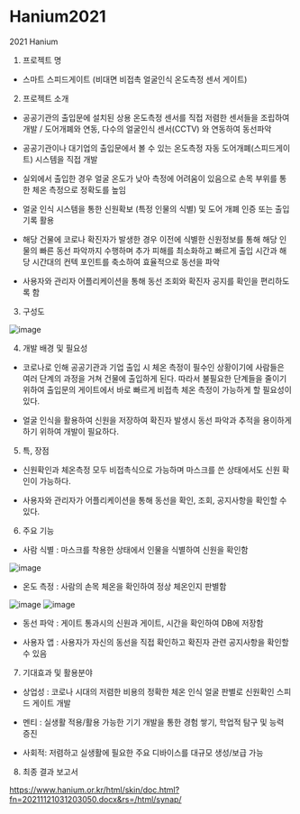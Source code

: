 # Hanium2021
2021 Hanium

1. 프로젝트 명
- 스마트 스피드게이트 (비대면 비접촉 얼굴인식 온도측정 센서 게이트)


2. 프로젝트 소개
- 공공기관의 출입문에 설치된 상용 온도측정 센서를 직접 저렴한 센서들을 조립하여 개발 / 도어개폐와 연동, 다수의 얼굴인식 센서(CCTV) 와 연동하여 동선파악

- 공공기관이나 대기업의 출입문에서 볼 수 있는 온도측정 자동 도어개폐(스피드게이트) 시스템을 직접 개발

- 실외에서 출입한 경우 얼굴 온도가 낮아 측정에 어려움이 있음으로 손목 부위를 통한 체온 측정으로 정확도를 높임

- 얼굴 인식 시스템을 통한 신원확보 (특정 인물의 식별) 및 도어 개폐 인증 또는 출입 기록 활용

- 해당 건물에 코로나 확진자가 발생한 경우 이전에 식별한 신원정보를 통해 해당 인물의 빠른 동선 파악까지 수행하며 추가 피해를 최소화하고 빠르게 출입 시간과 해당 시간대의 컨텍 포인트를 축소하여 효율적으로 동선을 파악

- 사용자와 관리자 어플리케이션을 통해 동선 조회와 확진자 공지를 확인을 편리하도록 함


3. 구성도

![image](https://user-images.githubusercontent.com/67986703/178646664-eacd4518-b9c3-43d2-bc35-b0a8177ff3a6.png)



4. 개발 배경 및 필요성
- 코로나로 인해 공공기관과 기업 출입 시 체온 측정이 필수인 상황이기에 사람들은 여러 단계의 과정을 거쳐 건물에 출입하게 된다. 따라서 불필요한 단계들을 줄이기 위하여 출입문의 게이트에서 바로 빠르게 비접촉 체온 측정이 가능하게 할 필요성이 있다.

- 얼굴 인식을 활용하여 신원을 저장하여 확진자 발생시 동선 파악과 추적을 용이하게 하기 위하여 개발이 필요하다.


5. 특, 장점
- 신원확인과 체온측정 모두 비접촉식으로 가능하며 마스크를 쓴 상태에서도 신원 확인이 가능하다.

- 사용자와 관리자가 어플리케이션을 통해 동선을 확인, 조회, 공지사항을 확인할 수 있다.


6. 주요 기능
- 사람 식별 : 마스크를 착용한 상태에서 인물을 식별하여 신원을 확인함

![image](https://user-images.githubusercontent.com/67986703/178646784-d5bba7a0-02cb-4b1a-a588-666388c4fda3.png)

- 온도 측정 : 사람의 손목 체온을 확인하여 정상 체온인지 판별함

![image](https://user-images.githubusercontent.com/67986703/178646813-4a7530b1-be34-4526-884e-47dca2b65ddc.png)
![image](https://user-images.githubusercontent.com/67986703/178646855-6a79ef7a-df88-45b2-8e28-bc7bfdfc9984.png)


- 동선 파악 : 게이트 통과시의 신원과 게이트, 시간을 확인하여 DB에 저장함

- 사용자 앱 : 사용자가 자신의 동선을 직접 확인하고 확진자 관련 공지사항을 확인할 수 있음



7. 기대효과 및 활용분야
- 상업성 : 코로나 시대의 저렴한 비용의 정확한 체온 인식 얼굴 판별로 신원확인 스피드 게이트 개발

- 멘티 : 실생활 적용/활용 가능한 기기 개발을 통한 경험 쌓기,  학업적 탐구 및 능력 증진

- 사회적: 저렴하고 실생활에 필요한 주요 디바이스를 대규모 생성/보급 가능


8. 최종 결과 보고서

https://www.hanium.or.kr/html/skin/doc.html?fn=20211121031203050.docx&rs=/html/synap/
